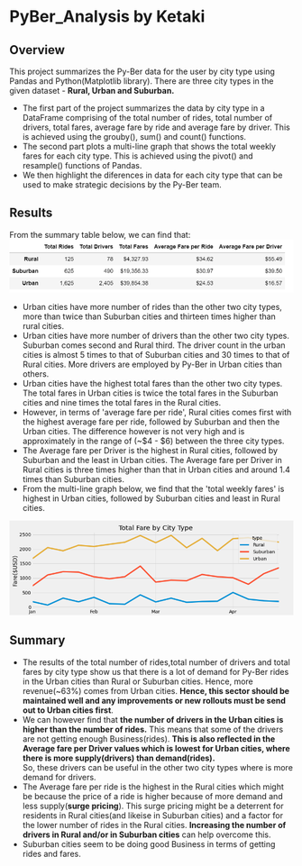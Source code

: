 # PyBer_Analysis by Ketaki
## Overview
This project summarizes the Py-Ber data for the user by city type using Pandas and Python(Matplotlib library). There are three city types in the given dataset - **Rural, Urban and Suburban.**
- The first part of the project summarizes the data by city type in a DataFrame comprising of the total number of rides, total number of drivers, total fares, average fare by ride and average fare by driver. This is achieved using the grouby(), sum() and count() functions.
- The second part plots a multi-line graph that shows the total weekly fares for each city type. This is achieved using the pivot() and resample() functions of Pandas.
- We then highlight the diferences in data for each city type that can be used to make strategic decisions by the Py-Ber team.
## Results
From the summary table below, we can find that:
![Py-Ber Summary by City Type](https://github.com/ketpradh/PyBer_Analysis/blob/main/Summary%20by%20city%20type.PNG)
- Urban cities have more number of rides than the other two city types, more than twice than Suburban cities and thirteen times higher than rural cities. 
- Urban cities have more number of drivers than the other two city types. Suburban comes second and Rural third. The driver count in the urban cities is almost 5 times to that of Suburban cities and 30 times to that of Rural cities. More drivers are employed by Py-Ber in Urban cities than others.
- Urban cities have the highest total fares than the other two city types. The total fares in Urban cities is twice the total fares in the Suburban cities and nine times the total fares in the Rural cities. 
- However, in terms of 'average fare per ride', Rural cities comes first with the highest average fare per ride, followed by Suburban and then the Urban cities. The difference however is not very high and is approximately in the range of (~$4 - $6) between the three city types.
- The Average fare per Driver is the highest in Rural cities, followed by Suburban and the least in Urban cities. The Average fare per Driver in Rural cities is three times higher than that in Urban cities and around 1.4 times than Suburban cities.
- From the multi-line graph below, we find that the 'total weekly fares' is highest in Urban cities, followed by Suburban cities and least in Rural cities.

![Total Weekly Fares by City type](analysis/PyBer_fare_summary.png)
## Summary
- The results of the total number of rides,total number of drivers and total fares by city type show us that there is a lot of demand for Py-Ber rides in the Urban cities than Rural or Suburban cities. Hence, more revenue(~63%) comes from Urban cities. **Hence, this sector should be maintained well and any improvements or new rollouts must be send out to Urban cities first**.
- We can however find that **the number of drivers in the Urban cities is higher than the number of rides.** This means that some of the drivers are not getting enough Business(rides). **This is also reflected in the Average fare per Driver values which is lowest for Urban cities, where there is more supply(drivers) than demand(rides).**  
So, these drivers can be useful in the other two city types where is more demand for drivers.
- The Average fare per ride is the highest in the Rural cities which might be because the price of a ride is higher because of more demand and less supply(**surge pricing**). This surge pricing  might be a deterrent for residents in Rural cities(and likeise in Suburban cities) and a factor for the lower number of rides in the Rural cities.  **Increasing the number of drivers in Rural and/or in Suburban cities** can help overcome this.
- Suburban cities seem to be doing good Business in terms of getting rides and fares.
